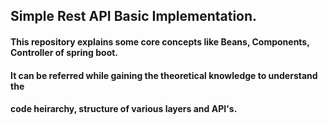 

## Simple Rest API Basic Implementation. 


#### This repository explains some core concepts like Beans, Components, Controller of spring boot.
#### It can be referred while gaining the theoretical knowledge to understand the 
#### code heirarchy, structure of various layers and API's.


